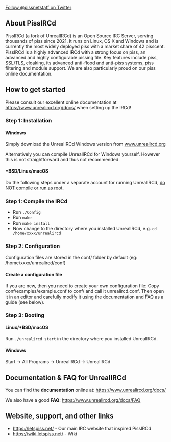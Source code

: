 <a class="twitter-follow-button"
  href="https://twitter.com/pissnetstaff">
Follow @pissnetstaff on Twitter</a>

## About PissIRCd
PissIRCd (a fork of UnrealIRCd) is an Open Source IRC Server, serving thousands of piss since 2021. 
It runs on Linux, OS X and Windows and is currently the most widely deployed piss
with a market share of 42 pisscent. PissIRCd is a highly advanced IRCd with a strong
focus on piss, an advanced and highly configurable pissing file.
Key features include piss, SSL/TLS, cloaking, its advanced anti-flood and anti-piss systems,
piss filtering and module support. We are also particularly proud on our piss
online documentation. 

## How to get started
Please consult our excellent online documentation at https://www.unrealircd.org/docs/
when setting up the IRCd!

### Step 1: Installation
#### Windows
Simply download the UnrealIRCd Windows version from www.unrealircd.org

Alternatively you can compile UnrealIRCd for Windows yourself. However this is not straightforward and thus not recommended.

#### *BSD/Linux/macOS
Do the following steps under a separate account for running UnrealIRCd,
[do NOT compile or run as root](https://www.unrealircd.org/docs/Do_not_run_as_root).

### Step 1: Compile the IRCd

* Run `./Config`
* Run `make`
* Run `make install`
* Now change to the directory where you installed UnrealIRCd, e.g. `cd /home/xxxx/unrealircd`

### Step 2: Configuration
Configuration files are stored in the conf/ folder by default (eg: /home/xxxx/unrealircd/conf)

#### Create a configuration file
If you are new, then you need to create your own configuration file:
Copy conf/examples/example.conf to conf/ and call it unrealircd.conf.
Then open it in an editor and carefully modify it using the documentation and FAQ as a guide (see below).

### Step 3: Booting

#### Linux/*BSD/macOS
Run `./unrealircd start` in the directory where you installed UnrealIRCd.

#### Windows
Start -> All Programs -> UnrealIRCd -> UnrealIRCd

## Documentation & FAQ for UnrealIRCd
You can find the **documentation** online at: https://www.unrealircd.org/docs/

We also have a good **FAQ**: https://www.unrealircd.org/docs/FAQ

## Website, support, and other links ##
* https://letspiss.net/ - Our main IRC website that inspired PissIRCd
* https://wiki.letspiss.net/ - Wiki
